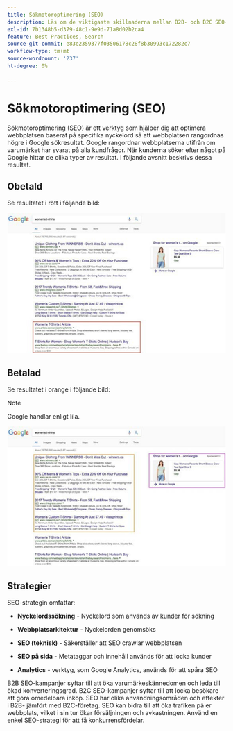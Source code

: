```yaml
---
title: Sökmotoroptimering (SEO)
description: Läs om de viktigaste skillnaderna mellan B2B- och B2C SEO-kampanjer.
exl-id: 7b1348b5-d379-48c1-9e9d-71a8d02b2ca4
feature: Best Practices, Search
source-git-commit: e83e2359377f03506178c28f8b30993c172282c7
workflow-type: tm+mt
source-wordcount: '237'
ht-degree: 0%

---
```


# Sökmotoroptimering (SEO)

Sökmotoroptimering (SEO) är ett verktyg som hjälper dig att optimera webbplatsen baserat på specifika nyckelord så att webbplatsen rangordnas högre i Google sökresultat. Google rangordnar webbplatserna utifrån om varumärket har svarat på alla kundfrågor. När kunderna söker efter något på Google hittar de olika typer av resultat. I följande avsnitt beskrivs dessa resultat.

## Obetald

Se resultatet i rött i följande bild:

![Obetalda sökresultat för SEO Google](../../assets/playbooks/seo-unpaid.png)

## Betalad

Se resultatet i orange i följande bild:

>[!NOTE]
>
>Google handlar enligt lila.

![Betald SEO Google-sökresultat](../../assets/playbooks/seo-paid.png)

## Strategier

SEO-strategin omfattar:

- **Nyckelordssökning** - Nyckelord som används av kunder för sökning

- **Webbplatsarkitektur** - Nyckelorden genomsöks

- **SEO (teknisk)** - Säkerställer att SEO crawlar webbplatsen

- **SEO på sida** - Metataggar och innehåll används för att locka kunder

- **Analytics** - verktyg, som Google Analytics, används för att spåra SEO

B2B SEO-kampanjer syftar till att öka varumärkeskännedomen och leda till ökad konverteringsgrad. B2C SEO-kampanjer syftar till att locka besökare att göra omedelbara inköp. SEO har olika användningsområden och effekter i B2B- jämfört med B2C-företag. SEO kan bidra till att öka trafiken på er webbplats, vilket i sin tur ökar försäljningen och avkastningen. Använd en enkel SEO-strategi för att få konkurrensfördelar.
